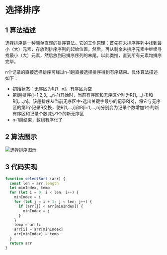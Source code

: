 # 选择排序

## 1 算法描述

选择排序是一种简单直观的排序算法。它的工作原理：首先在未排序序列中找到最小（大）元素，存放到排序序列的起始位置，然后，再从剩余未排序元素中继续寻找最小（大）元素，然后放到已排序序列的末尾。以此类推，直到所有元素均排序完毕。

n个记录的直接选择排序可经过n-1趟直接选择排序得到有序结果。具体算法描述如下：  

* 初始状态：无序区为R[1...n]，有序区为空
* 第i趟排序(i=1,2,3,…,n-1)开始时，当前有序区和无序区分别为R[1,...,i-1]和R[i,...,n]。该趟排序从当前无序区中-选出关键字最小的记录R[k]，将它与无序区的第1个记录R交换，使R[1,...,i]和R[i+1,...,n]分别变为记录个数增加1个的新有序区和记录个数减少1个的新无序区
* n-1趟结束，数组有序化了

## 2 算法图示

![选择排序图示](/sort/selectSort.gif)

## 3 代码实现

```js
function selectSort (arr) {
  const len = arr.length
  let minIndex, temp
  for (let i = 0; i < len; i++) {
    minIndex = i
    for (let j = i + 1; j < len; j++) {
      if (arr[j] < arr[minIndex]) {
        minIndex = j
      }
    }
    temp = arr[i]
    arr[i] = arr[minIndex]
    arr[minIndex] = temp
  }
  return arr
}
```